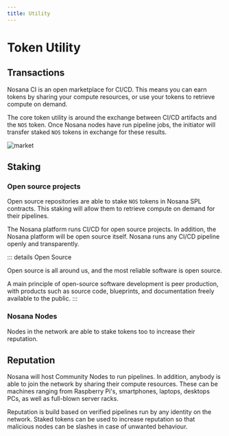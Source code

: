 ```yaml
---
title: Utility
---
```


# Token Utility

## Transactions

Nosana CI is an open marketplace for CI/CD.
This means you can earn tokens by sharing your compute resources,
or use your tokens to retrieve compute on demand.

The core token utility is around the exchange between CI/CD artifacts and the `NOS` token.
Once Nosana nodes have run pipeline jobs, the initiator will transfer staked `NOS` tokens
in exchange for these results.

![market](~@assets/nos-black.gif)

## Staking

### Open source projects

Open source repositories are able to stake `NOS` tokens in Nosana SPL contracts.
This staking will allow them to retrieve compute on demand for their pipelines.

The Nosana platform runs CI/CD for open source projects.
In addition, the Nosana platform will be open source itself.
Nosana runs any  CI/CD pipeline openly and transparently.

::: details Open Source

Open source is all around us,
and the most reliable software is open source.

A main principle of open-source software development is peer production,
with products such as source code, blueprints,
and documentation freely available to the public.
:::

### Nosana Nodes

Nodes in the network are able to stake tokens too to increase their reputation.

## Reputation

Nosana will host Community Nodes to run pipelines. In addition, anybody is able to join 
the network by sharing their compute resources. These can be machines ranging from 
Raspberry Pi's, smartphones, laptops, desktops PCs, as well as full-blown server racks.

Reputation is build based on verified pipelines run by any identity on the network.
Staked tokens can be used to increase reputation so that malicious nodes can be
slashes in case of unwanted behaviour.
